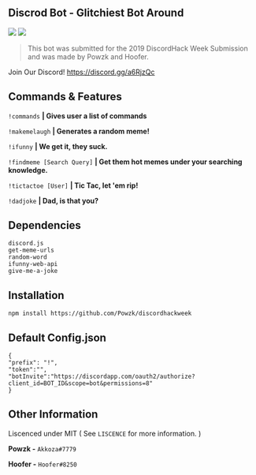 
## Discrod Bot - Glitchiest Bot Around
![](https://cdn.discordapp.com/attachments/468939534206238751/592830380952911912/68747470733a2f2f692e696d6775722e636f6d2f33736c7a4965342e706e67.png)
![](http://www.simpleimageresizer.com/_uploads/photos/0f21d5c4/68747470733a2f2f692e726564642e69742f39337769636b7a7973647032312e706e67_2_25.png)

> This bot was submitted for the 2019 DiscordHack Week Submission and was made by Powzk and Hoofer.

Join Our Discord! https://discord.gg/a6RjzQc

## Commands & Features
`!commands` **| Gives user a list of commands** 

`!makemelaugh` **| Generates a random meme!**

`!ifunny` **| We get it, they suck.** 

`!findmeme [Search Query]` **| Get them hot memes under your searching knowledge.**

`!tictactoe [User]` **| Tic Tac, let 'em rip!**

`!dadjoke` **| **Dad, is that you?****



## Dependencies

    discord.js
    get-meme-urls
    random-word 
    ifunny-web-api 
    give-me-a-joke


## Installation

    npm install https://github.com/Powzk/discordhackweek

## Default Config.json

    {
    "prefix": "!",
    "token":"",
    "botInvite":"https://discordapp.com/oauth2/authorize?client_id=BOT_ID&scope=bot&permissions=8"
    }


## Other Information
Liscenced under MIT ( See `LISCENCE` for more information. )

**Powzk -** `Akkoza#7779`

**Hoofer -** `Hoofer#8250`
